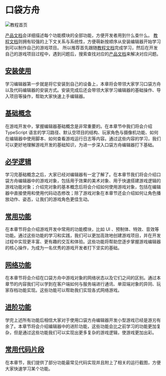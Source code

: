 # 口袋方舟

![教程首页](https://arkimg.ark.online/TutorialDoc1271930.webp)

[产品文档](https://docs.ark.online/)会详细描述每个功能模块的全部功能，方便开发者用到什么查什么。
[教程文档](https://learning.ark.online/)则拥有较强的上下文关系与系统性，方便萌新按顺序从安装编辑器开始学习到可以制作自己的游戏项目。
所以推荐首先跟随[教程文档](https://learning.ark.online/)完成学习，然后在开发自己的游戏项目过程中，遇到问题后，搜索查找对应的[产品文档](https://docs.ark.online/)来解决对应问题。

## [安装使用](/Getting-Started/installing-starter.md)

学习编辑器第一步就是将它安装到自己的设备上，本章将会带领大家学习口袋方舟以及代码编辑器的安装方式。安装完成后还会带领大家学习编辑器的基础操作、导入项目等操作，帮助大家快速上手编辑器。

## [基础概念](/Basic-Learning/learning-typescript.md)

在游戏开发中，掌握编辑器基础概念是非常重要的。在本章节中我们将会介绍 TypeScript 语言的学习路径、默认空项目的结构、玩家角色与摄像机功能、如何在编辑器中使用脚本、如何查看游戏运行日志等内容。通过这些内容的学习，我们可以更好地理解游戏开发的基础知识，为进一步深入口袋方舟编辑器打下基础。

## [必学逻辑](/Core-Learning/gameobject.md)

学习完基础概念之后，大家已经对编辑器有一定了解了。在本章节我们将会介绍口袋方舟编辑器中的游戏对象，包括用于效果的美术对象、用于快速搭建游戏逻辑的游戏功能对象；介绍完对象的基本概念后将会介绍如何使用游戏对象，包括在编辑器中直接使用和使用代码动态修改；除了游戏对象在本章节还会介绍如何让角色播放动作、姿态，让我们的游戏角色更佳生动。

## [常用功能](Common-Functions/user-interface.md)

在本章节将会介绍游戏开发中常用的功能模块，比如 UI 、预制体、特效、音效等功能。通过这些功能的学习和实践，我们可以更加高效地创建游戏项目，并在开发过程中实现更丰富、更有趣的交互和体验。这些功能将帮助您逐步掌握游戏编辑器的核心操作，为成为一名优秀的游戏开发者打下坚实的基础。

## [网络功能](/Online-Gaming/client-and-server.md)

在本章节将会介绍在口袋方舟中游戏对象的网络状态以及它们之间的区别。通过本章节的内容我们可以学到在客户端如何与服务端进行通讯、单双端对象的异同、玩家存档功能实现。这些功能可以帮助我们实现各式网络游戏。

## [进阶功能](/Masters-Road/physicsSports.md)

学完上述所有功能后相信大家对于使用口袋方舟编辑器开发小型游戏已经是游刃有余了。本章节将会介绍编辑器中的进阶功能，这些功能会比之前学习的功能更加复杂，但是通过这些功能我们可以实现出更多复杂的游戏逻辑，使游戏更加出彩。

## [常用代码片段](/code-snippet/jump-area.md)

在本章节，我们提供了部分功能最常见代码实现并且附上了相关的运行截图，方便大家快速学习某个功能。

